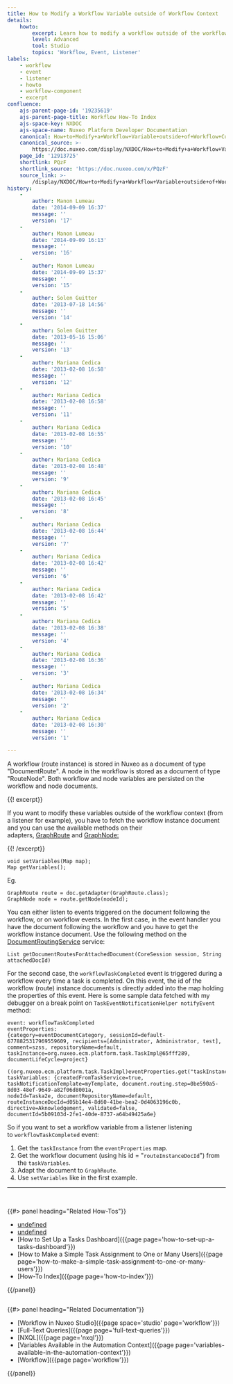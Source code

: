 ```yaml
---
title: How to Modify a Workflow Variable outside of Workflow Context
details:
    howto:
        excerpt: Learn how to modify a workflow outside of the workflow context.
        level: Advanced
        tool: Studio
        topics: 'Workflow, Event, Listener'
labels:
    - workflow
    - event
    - listener
    - howto
    - workflow-component
    - excerpt
confluence:
    ajs-parent-page-id: '19235619'
    ajs-parent-page-title: Workflow How-To Index
    ajs-space-key: NXDOC
    ajs-space-name: Nuxeo Platform Developer Documentation
    canonical: How+to+Modify+a+Workflow+Variable+outside+of+Workflow+Context
    canonical_source: >-
        https://doc.nuxeo.com/display/NXDOC/How+to+Modify+a+Workflow+Variable+outside+of+Workflow+Context
    page_id: '12913725'
    shortlink: PQzF
    shortlink_source: 'https://doc.nuxeo.com/x/PQzF'
    source_link: >-
        /display/NXDOC/How+to+Modify+a+Workflow+Variable+outside+of+Workflow+Context
history:
    - 
        author: Manon Lumeau
        date: '2014-09-09 16:37'
        message: ''
        version: '17'
    - 
        author: Manon Lumeau
        date: '2014-09-09 16:13'
        message: ''
        version: '16'
    - 
        author: Manon Lumeau
        date: '2014-09-09 15:37'
        message: ''
        version: '15'
    - 
        author: Solen Guitter
        date: '2013-07-18 14:56'
        message: ''
        version: '14'
    - 
        author: Solen Guitter
        date: '2013-05-16 15:06'
        message: ''
        version: '13'
    - 
        author: Mariana Cedica
        date: '2013-02-08 16:58'
        message: ''
        version: '12'
    - 
        author: Mariana Cedica
        date: '2013-02-08 16:58'
        message: ''
        version: '11'
    - 
        author: Mariana Cedica
        date: '2013-02-08 16:55'
        message: ''
        version: '10'
    - 
        author: Mariana Cedica
        date: '2013-02-08 16:48'
        message: ''
        version: '9'
    - 
        author: Mariana Cedica
        date: '2013-02-08 16:45'
        message: ''
        version: '8'
    - 
        author: Mariana Cedica
        date: '2013-02-08 16:44'
        message: ''
        version: '7'
    - 
        author: Mariana Cedica
        date: '2013-02-08 16:42'
        message: ''
        version: '6'
    - 
        author: Mariana Cedica
        date: '2013-02-08 16:42'
        message: ''
        version: '5'
    - 
        author: Mariana Cedica
        date: '2013-02-08 16:38'
        message: ''
        version: '4'
    - 
        author: Mariana Cedica
        date: '2013-02-08 16:36'
        message: ''
        version: '3'
    - 
        author: Mariana Cedica
        date: '2013-02-08 16:34'
        message: ''
        version: '2'
    - 
        author: Mariana Cedica
        date: '2013-02-08 16:30'
        message: ''
        version: '1'

---
```

A workflow (route instance) is stored in Nuxeo as a document of type "DocumentRoute". A node in the workflow is stored as a document of type "RouteNode".&nbsp;Both workflow and node variables are persisted on the workflow and node documents.

{{! excerpt}}

If you want to modify these variables outside of the workflow context (from a listener for example), you have to fetch the workflow instance document and you can use the available methods on their adapters,&nbsp;[GraphRoute](http://community.nuxeo.com/api/nuxeo/5.6/javadoc/org/nuxeo/ecm/platform/routing/core/impl/GraphRoute.html)&nbsp;and&nbsp;[GraphNode:](http://community.nuxeo.com/api/nuxeo/5.6/javadoc/org/nuxeo/ecm/platform/routing/core/impl/GraphNode.html)

{{! /excerpt}}

```
void setVariables(Map map);
Map getVariables();
```

Eg.

```
GraphRoute route = doc.getAdapter(GraphRoute.class);
GraphNode node = route.getNode(nodeId);
```

You can either listen to events triggered on the document following the workflow, or on workflow events.
In the first case, in the event handler you have the document following the workflow and you have to get the workflow instance document. Use the following method on the [DocumentRoutingService](http://community.nuxeo.com/api/nuxeo/5.6/javadoc/org/nuxeo/ecm/platform/routing/api/DocumentRoutingService.html) service:

```
List getDocumentRoutesForAttachedDocument(CoreSession session, String attachedDocId)
```

For the second case, the `workflowTaskCompleted` event is triggered during a workflow every time a task is completed. On this event, the id of the workflow (route) instance documents is directly added into the map holding the properties of this event.
Here is some sample data fetched with my debugger on a break point on `TaskEventNotificationHelper notifyEvent` method:

```
event: workflowTaskCompleted
eventProperties:
{category=eventDocumentCategory, sessionId=default-6778825317969559609, recipients=[Administrator, Administrator, test], 
comment=szss, repositoryName=default, taskInstance=org.nuxeo.ecm.platform.task.TaskImpl@65fff289, documentLifeCycle=project}

((org.nuxeo.ecm.platform.task.TaskImpl)eventProperties.get("taskInstance")).getVariables()
taskVariables: {createdFromTaskService=true, taskNotificationTemplate=myTemplate, document.routing.step=0be590a5-8d03-48ef-9649-a82f06d8001a, 
nodeId=Taska2e, documentRepositoryName=default, routeInstanceDocId=d05b14e4-8d60-41be-bea2-0d4063196c0b, directive=Aknowledgement, validated=false, 
documentId=5b09103d-2fe1-40de-8737-a64b49425a6e}
```

So if you want to set a workflow variable from a listener listening to&nbsp;`workflowTaskCompleted` event:

1.  Get the `taskInstance` from the `eventProperties` map.
2.  Get the workflow document (using his id = "`routeInstanceDocId`") from the `taskVariables`.
3.  Adapt the document to `GraphRoute`.
4.  Use `setVariables` like in the first example.

* * *

&nbsp;

<div class="row" data-equalizer="" data-equalize-on="medium">

<div class="column medium-6">{{#> panel heading="Related How-Tos"}}

*   [undefined]({{page}})&nbsp;
*   [undefined]({{page}})
*   [How to Set Up a Tasks Dashboard]({{page page='how-to-set-up-a-tasks-dashboard'}})&nbsp;
*   [How to Make a Simple Task Assignment to One or Many Users]({{page page='how-to-make-a-simple-task-assignment-to-one-or-many-users'}})&nbsp;
*   [How-To Index]({{page page='how-to-index'}})

{{/panel}}</div>

<div class="column medium-6">{{#> panel heading="Related Documentation"}}

*   [Workflow in Nuxeo Studio]({{page space='studio' page='workflow'}})
*   [Full-Text Queries]({{page page='full-text-queries'}})
*   [NXQL]({{page page='nxql'}})
*   [Variables Available in the Automation Context]({{page page='variables-available-in-the-automation-context'}})
*   [Workflow]({{page page='workflow'}})

{{/panel}}</div>

</div>